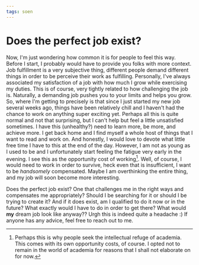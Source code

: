 ```yaml
---
tags: soen
---
```


# Does the perfect job exist?

Now, I'm just wondering how common it is for people to feel this way. Before I
start, I probably would have to provide you folks with more context. Job
fulfillment is a very subjective thing, different people demand different things
in order to be perceive their work as fulfilling. Personally, I've always
associated my satisfaction of a job with how much I grow while exercising my
duties. This is of course, very tightly related to how challenging the job is.
Naturally, a demanding job pushes you to your limits and helps you grow. So,
where I'm getting to precisely is that since I just started my new job several
weeks ago, things have been relatively chill and I haven't had the chance to
work on anything super exciting yet. Perhaps all this is quite normal and not
that surprising, but I can't help but feel a little unsatisfied sometimes. I
have this (unhealthy?) need to learn more, be more, and achieve more. I get back
home and I find myself a whole host of things that I want to read and work on.
And honestly, I would love to devote what little free time I have to this at the
end of the day. However, I am not as young as I used to be and I unfortunately
start feeling the fatigue very early in the evening. I see this as the
opportunity cost of working[^1]. Well, of course, I would need to work in order
to survive, heck even that is insufficient, I want to be *handsomely*
compensated. Maybe I am overthinking the entire thing, and my job will soon
become more interesting.

Does the perfect job exist? One that challenges me in the right ways and
compensates me appropriately? Should I be searching for it or should I be trying
to create it? And if it does exist, am I qualified to do it now or in the
future? What exactly would I have to do in order to get there? What would **my**
dream job look like anyway?? Urgh this is indeed quite a headache :) If anyone
has any advice, feel free to reach out to me.

[^1]: Perhaps this is why people seek the intellectual refuge of academia. This
      comes with its own opportunity costs, of course. I opted not to remain in
      the world of academia for reasons that I shall not elaborate on for now.

